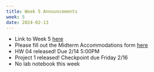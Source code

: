 ```yaml
---
title: Week 5 Announcements
week: 5
date: 2024-02-13
---
```


* Link to Week 5 [here](https://www.data8.org/sp24/index.html#week-5)
* Please fill out the Midterm Accommodations form [here](https://forms.gle/3LEGhBuEk84jzV8S9)
* HW 04 released! Due 2/14 5:00PM
* Project 1 released! Checkpoint due Friday 2/16
* No lab notebook this week
